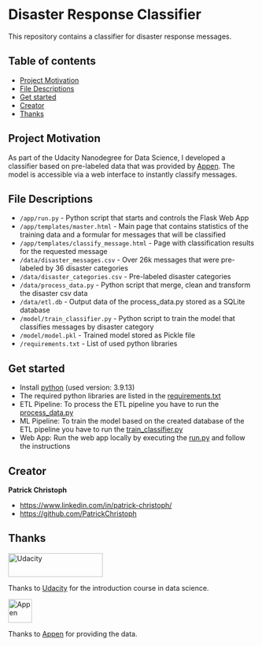 # Disaster Response Classifier
This repository contains a classifier for disaster response messages.

## Table of contents
- [Project Motivation](#project-motivation)
- [File Descriptions](#file-descriptions)
- [Get started](#get-started)
- [Creator](#creator)
- [Thanks](#thanks)

## Project Motivation
As part of the Udacity Nanodegree for Data Science, I developed a classifier based on pre-labeled data that was
provided by [Appen](https://www.appen.com). The model is accessible via a web interface to instantly classify
messages.

## File Descriptions
- `/app/run.py` - Python script that starts and controls the Flask Web App
- `/app/templates/master.html` - Main page that contains statistics of the training data and a formular for 
messages that will be classified
- `/app/templates/classify_message.html` - Page with classification results for the requested message
- `/data/disaster_messages.csv` - Over 26k messages that were pre-labeled by 36 disaster categories
- `/data/disaster_categories.csv` - Pre-labeled disaster categories
- `/data/process_data.py` - Python script that merge, clean and transform the disaster csv data
- `/data/etl.db` - Output data of the process_data.py stored as a SQLite database
- `/model/train_classifier.py` - Python script to train the model that classifies messages by disaster category
- `/model/model.pkl` - Trained model stored as Pickle file
- `/requirements.txt` - List of used python libraries

## Get started
- Install [python](https://www.python.org/downloads/) (used version: 3.9.13)
- The required python libraries are listed in the [requirements.txt](https://github.com/PatrickChristoph/disaster_response/tree/main/requirements.txt)
- ETL Pipeline: To process the ETL pipeline you have to run the [process_data.py](https://github.com/PatrickChristoph/disaster_response/tree/main/data/process_data.py)
- ML Pipeline: To train the model based on the created database of the ETL pipeline you have to run the [train_classifier.py](https://github.com/PatrickChristoph/disaster_response/tree/main/data/train_classifier.py)
- Web App: Run the web app locally by executing the [run.py](https://github.com/PatrickChristoph/disaster_response/tree/main/app/run.py) and follow the instructions

## Creator

**Patrick Christoph**
- <https://www.linkedin.com/in/patrick-christoph/>
- <https://github.com/PatrickChristoph>

## Thanks

<a href="https://www.udacity.com/">
  <img src="https://www.udacity.com/images/svgs/udacity-tt-logo.svg" alt="Udacity" width="192" height="48">
</a>

Thanks to [Udacity](https://www.udacity.com/) for the introduction course in data science.

<a href="https://www.appen.com/">
  <img src="https://companieslogo.com/img/orig/APX.AX_BIG-d8c7efa0.png" alt="Appen" height="48">
</a>

Thanks to [Appen](https://www.appen.com/) for providing the data.